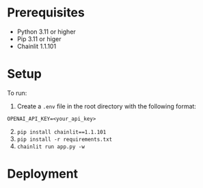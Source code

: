 # Prerequisites

- Python 3.11 or higher
- Pip 3.11 or higer
- Chainlit 1.1.101

# Setup

To run:

1. Create a `.env` file in the root directory with the following format:
```
OPENAI_API_KEY=<your_api_key>
```
2. `pip install chainlit==1.1.101`
3. `pip install -r requirements.txt`
4. `chainlit run app.py -w`

# Deployment